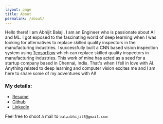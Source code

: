 ```yaml
---
layout: page
title: About
permalink: /about/
---
```

Hello there! I am Abhijit Balaji. I am an Engineer who is passionate about AI and ML. I got exposed to the fascinating world of deep learning when I was looking for alternatives to replace skilled quality inspectors in the manufacturing industries. I successfully built a CNN based vision inspection system using [Tensorflow](https://www.tensorflow.org/) which can replace skilled quality inspectors in manufacturing industries. This work of mine has acted as a seed for a startup company based in Chennai, India. That's when I fell in love with AI. Anything related to deep learning and computer vision excites me and I am here to share some of my adventures with AI!  

### My details:

* [Resume](https://drive.google.com/file/d/11cZ8OG1YJyLqyYMrDi4MJ2uElYUTJsb0/view?usp=sharing)
* [Github](https://github.com/Abhijit-2592)
* [LinkedIn](https://www.linkedin.com/in/abhijit-balaji/)

Feel free to shoot a mail to `balaabhijit5@gmail.com`
